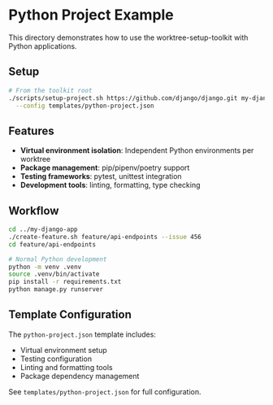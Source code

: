 # Python Project Example

This directory demonstrates how to use the worktree-setup-toolkit with Python applications.

## Setup

```bash
# From the toolkit root
./scripts/setup-project.sh https://github.com/django/django.git my-django-app \
  --config templates/python-project.json
```

## Features

- **Virtual environment isolation**: Independent Python environments per worktree
- **Package management**: pip/pipenv/poetry support
- **Testing frameworks**: pytest, unittest integration
- **Development tools**: linting, formatting, type checking

## Workflow

```bash
cd ../my-django-app
./create-feature.sh feature/api-endpoints --issue 456
cd feature/api-endpoints

# Normal Python development
python -m venv .venv
source .venv/bin/activate
pip install -r requirements.txt
python manage.py runserver
```

## Template Configuration

The `python-project.json` template includes:
- Virtual environment setup
- Testing configuration
- Linting and formatting tools
- Package dependency management

See `templates/python-project.json` for full configuration. 
